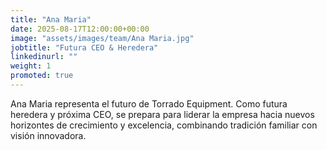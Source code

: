 ```yaml
---
title: "Ana Maria"
date: 2025-08-17T12:00:00+00:00
image: "assets/images/team/Ana Maria.jpg"
jobtitle: "Futura CEO & Heredera"
linkedinurl: ""
weight: 1
promoted: true
---
```


Ana Maria representa el futuro de Torrado Equipment. Como futura heredera y próxima CEO, se prepara para liderar la empresa hacia nuevos horizontes de crecimiento y excelencia, combinando tradición familiar con visión innovadora.

